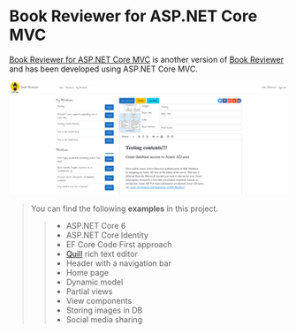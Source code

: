 # Book Reviewer for ASP.NET Core MVC
[Book Reviewer for ASP.NET Core MVC](https://github.com/inthelamp/book-reviewer-aspnetcore) is another version of [Book Reviewer](https://github.com/inthelamp/book-reviewer) and has been developed using ASP.NET Core MVC.

![alt text](https://github.com/inthelamp/book-reviewer-aspnetcore/blob/main/main_screen.png?raw=true "Home page")

>You can find the following <strong>examples</strong> in this project.
>> - ASP.NET Core 6
>> - ASP.NET Core Identity
>> - EF Core Code First approach
>> - [Quill](https://quilljs.com/) rich text editor
>> - Header with a navigation bar
>> - Home page
>> - Dynamic model
>> - Partial views
>> - View components
>> - Storing images in DB
>> - Social media sharing
